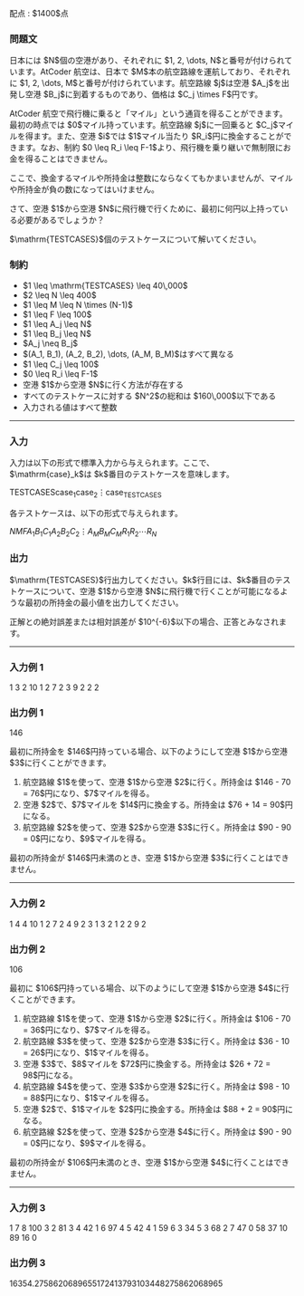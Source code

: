 
<div>

<span>

<span>

<p>
配点 : $1400$点
</p>

<div>

<section>

### **問題文**

<p>
日本には $N$個の空港があり、それぞれに $1, 2, \dots, N$と番号が付けられています。AtCoder 航空は、日本で $M$本の航空路線を運航しており、それぞれに $1, 2, \dots, M$と番号が付けられています。航空路線 $j$は空港 $A_j$を出発し空港 $B_j$に到着するものであり、価格は $C_j \times F$円です。
</p>

<p>
AtCoder 航空で飛行機に乗ると「マイル」という通貨を得ることができます。最初の時点では $0$マイル持っています。航空路線 $j$に一回乗ると $C_j$マイルを得ます。また、空港 $i$では $1$マイル当たり $R_i$円に換金することができます。なお、制約 $0 \leq R_i \leq F-1$より、飛行機を乗り継いで無制限にお金を得ることはできません。
</p>

<p>
ここで、換金するマイルや所持金は整数にならなくてもかまいませんが、マイルや所持金が負の数になってはいけません。
</p>

<p>
さて、空港 $1$から空港 $N$に飛行機で行くために、最初に何円以上持っている必要があるでしょうか？
</p>

<p>
$\mathrm{TESTCASES}$個のテストケースについて解いてください。
</p>

</section>

</div>

<div>

<section>

### **制約**

<ul>

<li>
$1 \leq \mathrm{TESTCASES} \leq 40\,000$
</li>

<li>
$2 \leq N \leq 400$
</li>

<li>
$1 \leq M \leq N \times (N-1)$
</li>

<li>
$1 \leq F \leq 100$
</li>

<li>
$1 \leq A_j \leq N$
</li>

<li>
$1 \leq B_j \leq N$
</li>

<li>
$A_j \neq B_j$
</li>

<li>
$(A_1, B_1), (A_2, B_2), \dots, (A_M, B_M)$はすべて異なる
</li>

<li>
$1 \leq C_j \leq 100$
</li>

<li>
$0 \leq R_i \leq F-1$
</li>

<li>
空港 $1$から空港 $N$に行く方法が存在する
</li>

<li>
すべてのテストケースに対する $N^2$の総和は $160\,000$以下である
</li>

<li>
入力される値はすべて整数
</li>

</ul>

</section>

</div>

---

<div>

<div>

<section>

### **入力**

<p>
入力は以下の形式で標準入力から与えられます。ここで、$\mathrm{case}_k$は $k$番目のテストケースを意味します。
</p>

<div>

$\mathrm{TESTCASES}$$\mathrm{case}_1$$\mathrm{case}_2$$\vdots$$\mathrm{case}_{\mathrm{TESTCASES}}$
</div>

<p>
各テストケースは、以下の形式で与えられます。
</p>

<div>

$N$$M$$F$$A_1$$B_1$$C_1$$A_2$$B_2$$C_2$$\vdots$$A_M$$B_M$$C_M$$R_1$$R_2$$\cdots$$R_N$
</div>

</section>

</div>

<div>

<section>

### **出力**

<p>
$\mathrm{TESTCASES}$行出力してください。$k$行目には、$k$番目のテストケースについて、空港 $1$から空港 $N$に飛行機で行くことが可能になるような最初の所持金の最小値を出力してください。
</p>

<p>
正解との絶対誤差または相対誤差が $10^{-6}$以下の場合、正答とみなされます。
</p>

</section>

</div>

</div>

---

<div>

<section>

### **入力例 1**

<div>

1
3 2
10
1 2 7
2 3 9
2 2 2

</div>

</section>

</div>

<div>

<section>

### **出力例 1**

<div>

146

</div>

<p>
最初に所持金を $146$円持っている場合、以下のようにして空港 $1$から空港 $3$に行くことができます。
</p>

<ol>

<li>
航空路線 $1$を使って、空港 $1$から空港 $2$に行く。所持金は $146 - 70 = 76$円になり、$7$マイルを得る。
</li>

<li>
空港 $2$で、$7$マイルを $14$円に換金する。所持金は $76 + 14 = 90$円になる。
</li>

<li>
航空路線 $2$を使って、空港 $2$から空港 $3$に行く。所持金は $90 - 90 = 0$円になり、$9$マイルを得る。
</li>

</ol>

<p>
最初の所持金が $146$円未満のとき、空港 $1$から空港 $3$に行くことはできません。
</p>

</section>

</div>

---

<div>

<section>

### **入力例 2**

<div>

1
4 4
10
1 2 7
2 4 9
2 3 1
3 2 1
2 2 9 2

</div>

</section>

</div>

<div>

<section>

### **出力例 2**

<div>

106

</div>

<p>
最初に $106$円持っている場合、以下のようにして空港 $1$から空港 $4$に行くことができます。
</p>

<ol>

<li>
航空路線 $1$を使って、空港 $1$から空港 $2$に行く。所持金は $106 - 70 = 36$円になり、$7$マイルを得る。
</li>

<li>
航空路線 $3$を使って、空港 $2$から空港 $3$に行く。所持金は $36 - 10 = 26$円になり、$1$マイルを得る。
</li>

<li>
空港 $3$で、$8$マイルを $72$円に換金する。所持金は $26 + 72 = 98$円になる。
</li>

<li>
航空路線 $4$を使って、空港 $3$から空港 $2$に行く。所持金は $98 - 10 = 88$円になり、$1$マイルを得る。
</li>

<li>
空港 $2$で、$1$マイルを $2$円に換金する。所持金は $88 + 2 = 90$円になる。
</li>

<li>
航空路線 $2$を使って、空港 $2$から空港 $4$に行く。所持金は $90 - 90 = 0$円になり、$9$マイルを得る。
</li>

</ol>

<p>
最初の所持金が $106$円未満のとき、空港 $1$から空港 $4$に行くことはできません。
</p>

</section>

</div>

---

<div>

<section>

### **入力例 3**

<div>

1
7 8
100
3 2 81
3 4 42
1 6 97
4 5 42
4 1 59
6 3 34
5 3 68
2 7 47
0 58 37 10 89 16 0

</div>

</section>

</div>

<div>

<section>

### **出力例 3**

<div>

16354.2758620689655172413793103448275862068965

</div>

</section>

</div>

</span>

</span>

</div>

